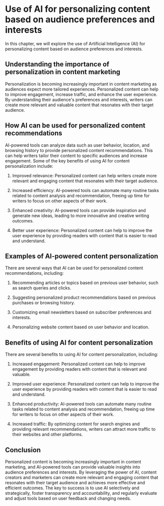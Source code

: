 Use of AI for personalizing content based on audience preferences and interests
=========================================================================================================================

In this chapter, we will explore the use of Artificial Intelligence (AI) for personalizing content based on audience preferences and interests.

Understanding the importance of personalization in content marketing
--------------------------------------------------------------------

Personalization is becoming increasingly important in content marketing as audiences expect more tailored experiences. Personalized content can help to improve engagement, increase traffic, and enhance the user experience. By understanding their audience's preferences and interests, writers can create more relevant and valuable content that resonates with their target audience.

How AI can be used for personalized content recommendations
-----------------------------------------------------------

AI-powered tools can analyze data such as user behavior, location, and browsing history to provide personalized content recommendations. This can help writers tailor their content to specific audiences and increase engagement. Some of the key benefits of using AI for content personalization include:

1. Improved relevance: Personalized content can help writers create more relevant and engaging content that resonates with their target audience.

2. Increased efficiency: AI-powered tools can automate many routine tasks related to content analysis and recommendation, freeing up time for writers to focus on other aspects of their work.

3. Enhanced creativity: AI-powered tools can provide inspiration and generate new ideas, leading to more innovative and creative writing outcomes.

4. Better user experience: Personalized content can help to improve the user experience by providing readers with content that is easier to read and understand.

Examples of AI-powered content personalization
----------------------------------------------

There are several ways that AI can be used for personalized content recommendations, including:

1. Recommending articles or topics based on previous user behavior, such as search queries and clicks.

2. Suggesting personalized product recommendations based on previous purchases or browsing history.

3. Customizing email newsletters based on subscriber preferences and interests.

4. Personalizing website content based on user behavior and location.

Benefits of using AI for content personalization
------------------------------------------------

There are several benefits to using AI for content personalization, including:

1. Increased engagement: Personalized content can help to improve engagement by providing readers with content that is relevant and valuable.

2. Improved user experience: Personalized content can help to improve the user experience by providing readers with content that is easier to read and understand.

3. Enhanced productivity: AI-powered tools can automate many routine tasks related to content analysis and recommendation, freeing up time for writers to focus on other aspects of their work.

4. Increased traffic: By optimizing content for search engines and providing relevant recommendations, writers can attract more traffic to their websites and other platforms.

Conclusion
----------

Personalized content is becoming increasingly important in content marketing, and AI-powered tools can provide valuable insights into audience preferences and interests. By leveraging the power of AI, content creators and marketers can create more relevant and engaging content that resonates with their target audience and achieves more effective and efficient outcomes. The key to success is to use AI selectively and strategically, foster transparency and accountability, and regularly evaluate and adjust tools based on user feedback and changing needs.
